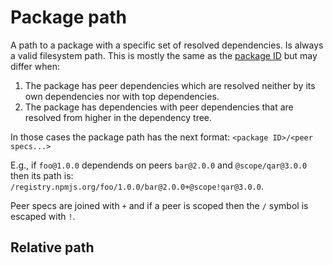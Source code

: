 # Package path

A path to a package with a specific set of resolved dependencies.
Is always a valid filesystem path.
This is mostly the same as the [package ID](package-id.md) but may differ when:

1. The package has peer dependencies which are resolved neither by its own dependencies nor with top dependencies.
2. The package has dependencies with peer dependencies that are resolved from higher in the dependency tree.

In those cases the package path has the next format: `<package ID>/<peer specs...>`

E.g., if `foo@1.0.0` dependends on peers `bar@2.0.0` and `@scope/qar@3.0.0` then its path is: `/registry.npmjs.org/foo/1.0.0/bar@2.0.0+@scope!qar@3.0.0`.

Peer specs are joined with `+` and if a peer is scoped then the `/` symbol is escaped with `!`.

## Relative path

